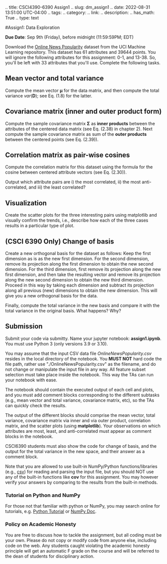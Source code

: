 .. title: CSCI4390-6390 Assign1
.. slug: dm_assign1
.. date: 2022-08-31 13:51:00 UTC-04:00
.. tags: 
.. category: 
.. link: 
.. description: 
.. has_math: True
.. type: text


#Assign1: Data Exploration 

**Due Date**: Sep 9th (Friday), before midnight (11:59:59PM; EDT)

Download the [Online News Popularity](https://archive.ics.uci.edu/ml/datasets/online+news+popularity) dataset
from the UCI Machine Learning repository. This dataset has 61 attributes
and 39644 points. You will ignore the following attributes for this
assignment: 0-1, and 13-38. So, you'll be left with 33 attributes that
you'll use. Complete the following tasks.

## Mean vector and total variance

Compute the mean vector $\mathbf{\mu}$ for the data
matrix, and then compute the total variance $var(\mathbf{D})$; see
Eq. (1.8) for the latter.

## Covariance matrix (inner and outer product form)

Compute the sample covariance matrix  $\mathbf{\Sigma}$  as **inner
products** between the attributes of the centered data matrix (see Eq.
(2.38) in chapter 2). Next compute the sample covariance matrix as sum
of the **outer products** between the centered points (see Eq. (2.39)).

## Correlation matrix as pair-wise cosines

Compute the correlation matrix for this dataset using the formula for
the cosine between centered attribute vectors (see Eq. (2.30)). 

Output which attribute pairs are i) the most correlated, ii) the most
anti-correlated, and iii) the least correlated?


## Visualization
Create the scatter plots for the three interesting pairs using
matplotlib and visually confirm the trends, i.e., describe how each of
the three cases results in a particular type of plot.

## (CSCI 6390 Only) Change of basis 

Create a new orthogonal basis for the dataset as follows: Keep the first
dimension as is as the new first dimension. For the second dimension, remove
its projection along the first dimension to obtain the new second dimension.
For the third dimension, first remove its projection along the new first
dimension, and then take the resulting vector and remove its projection
along the new second dimension to obtain the new third dimension. Proceed in
this way by taking each dimension and subtract its projection along all
previous (new) dimensions to obtain the new dimension. This will give you a
new orthogonal basis for the data. 

Finally, compute the total variance in the new basis and compare it with the
total variance in the original basis. What happens? Why?


## Submission

Submit your code via submitty. Name your jupyter notebook:
**assign1.ipynb**. You must use Python 3 (only versions 3.9 or 3.10).

You may assume that the input CSV data file *OnlineNewsPopularity.csv*
resides in the local directory of the notebook. You **MUST NOT**
hard code the file path, rather use "./OnlineNewsPopularity.csv" as the
filename, and do not change or manipulate the input file in any way. All
feature subset selection must take place inside the notebook. This
way the TAs can run your notebook with ease.

The notebook should contain the executed output of each cell and plots, and
you must add comment blocks corresponding to the
different subtasks (e.g., mean vector and total variance, covariance matrix,
etc), so the TAs can quickly check the results. 


The output of the different blocks should comprise the mean vector,
total variance, covariance matrix via inner and via outer product,
correlation matrix, and the scatter plots (using **matplotlib**). Your
observations on which attributes are most, least, and anti-correlated must
appear as comment blocks in the notebook.

CSCI6390 students must also
show the code for change of basis, and the output for the total variance in
the new space, and their answer as a comment block.


Note that you are allowed to use built-in NumPy/Python functions/libraries (e.g., [csv](https://docs.python.org/3/library/csv.html)) for reading and
parsing the input file, but you should NOT use any of the built-in functions
like **cov** for this assignment. You may however verify your answers by
comparing to the results from the built-in methods.

### Tutorial on Python and NumPy

For those not that familiar with python or NumPy, you may search online
for tutorials, e.g. [Python Tutorial](https://docs.python.org/3/tutorial/) or
[NumPy Doc](https://numpy.org/doc/stable/).


### Policy on Academic Honesty

You are free to discuss how to tackle the assignment, but all coding
must be your own. Please do not copy or modify code from anyone else,
including code on the web. Any students caught violating the academic
honesty principle will get an automatic F grade on the course and will
be referred to the dean of students for disciplinary action.
